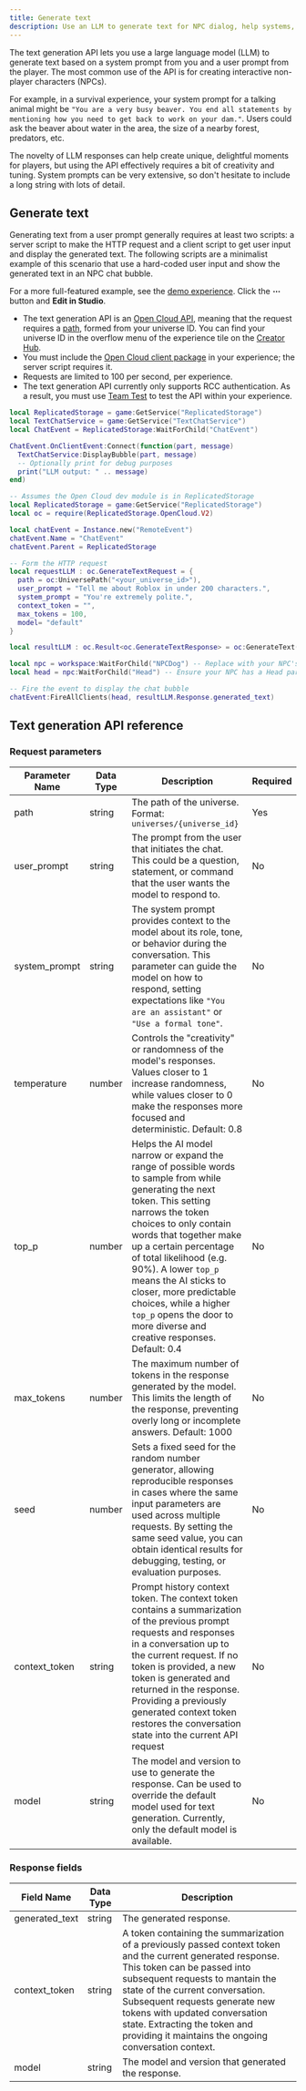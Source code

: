 ```yaml
---
title: Generate text
description: Use an LLM to generate text for NPC dialog, help systems, and more.
---
```


The text generation API lets you use a large language model (LLM) to generate text based on a system prompt from you and a user prompt from the player. The most common use of the API is for creating interactive non-player characters (NPCs).

For example, in a survival experience, your system prompt for a talking animal might be `"You are a very busy beaver. You end all statements by mentioning how you need to get back to work on your dam."`. Users could ask the beaver about water in the area, the size of a nearby forest, predators, etc.

The novelty of LLM responses can help create unique, delightful moments for players, but using the API effectively requires a bit of creativity and tuning. System prompts can be very extensive, so don't hesitate to include a long string with lots of detail.

## Generate text

Generating text from a user prompt generally requires at least two scripts: a server script to make the HTTP request and a client script to get user input and display the generated text. The following scripts are a minimalist example of this scenario that use a hard-coded user input and show the generated text in an NPC chat bubble.

For a more full-featured example, see the [demo experience](https://www.roblox.com/games/83607629882023/GenerateTextBaseplateTemplate). Click the **&ctdot;** button and **Edit in Studio**.

- The text generation API is an [Open Cloud API](../cloud/index.md), meaning that the request requires a [path](../cloud/reference/patterns.md), formed from your universe ID. You can find your universe ID in the overflow menu of the experience tile on the [Creator Hub](https://create.roblox.com/dashboard/creations).
- You must include the [Open Cloud client package](../production/promotion/experience-notifications.md#include-the-package) in your experience; the server script requires it.
- Requests are limited to 100 per second, per experience.
- The text generation API currently only supports RCC authentication. As a result, you must use [Team Test](../studio/home-tab.md#team-test) to test the API within your experience.

```lua title="Client script"
local ReplicatedStorage = game:GetService("ReplicatedStorage")
local TextChatService = game:GetService("TextChatService")
local ChatEvent = ReplicatedStorage:WaitForChild("ChatEvent")

ChatEvent.OnClientEvent:Connect(function(part, message)
  TextChatService:DisplayBubble(part, message)
  -- Optionally print for debug purposes
  print("LLM output: " .. message)
end)
```

```lua title="Server script in ServerScriptService"
-- Assumes the Open Cloud dev module is in ReplicatedStorage
local ReplicatedStorage = game:GetService("ReplicatedStorage")
local oc = require(ReplicatedStorage.OpenCloud.V2)

local chatEvent = Instance.new("RemoteEvent")
chatEvent.Name = "ChatEvent"
chatEvent.Parent = ReplicatedStorage

-- Form the HTTP request
local requestLLM : oc.GenerateTextRequest = {
  path = oc:UniversePath("<your_universe_id>"),
  user_prompt = "Tell me about Roblox in under 200 characters.",
  system_prompt = "You're extremely polite.",
  context_token = "",
  max_tokens = 100,
  model= "default"
}

local resultLLM : oc.Result<oc.GenerateTextResponse> = oc:GenerateText(requestLLM)

local npc = workspace:WaitForChild("NPCDog") -- Replace with your NPC's name
local head = npc:WaitForChild("Head") -- Ensure your NPC has a Head part

-- Fire the event to display the chat bubble
chatEvent:FireAllClients(head, resultLLM.Response.generated_text)
```

## Text generation API reference

### Request parameters

| Parameter Name | Data Type | Description | Required |
| --- | --- | --- | --- |
| path | string | The path of the universe. Format: `universes/{universe_id}` | Yes |
| user_prompt | string | The prompt from the user that initiates the chat. This could be a question, statement, or command that the user wants the model to respond to. | No |
| system_prompt | string | The system prompt provides context to the model about its role, tone, or behavior during the conversation. This parameter can guide the model on how to respond, setting expectations like `"You are an assistant"` or `"Use a formal tone"`. | No |
| temperature | number | Controls the "creativity" or randomness of the model's responses. Values closer to 1 increase randomness, while values closer to 0 make the responses more focused and deterministic. Default: 0.8 | No |
| top_p | number | Helps the AI model narrow or expand the range of possible words to sample from while generating the next token. This setting narrows the token choices to only contain words that together make up a certain percentage of total likelihood (e.g. 90%). A lower `top_p` means the AI sticks to closer, more predictable choices, while a higher `top_p` opens the door to more diverse and creative responses. Default: 0.4 | No |
| max_tokens | number | The maximum number of tokens in the response generated by the model. This limits the length of the response, preventing overly long or incomplete answers. Default: 1000 | No |
| seed | number | Sets a fixed seed for the random number generator, allowing reproducible responses in cases where the same input parameters are used across multiple requests. By setting the same seed value, you can obtain identical results for debugging, testing, or evaluation purposes. | No |
| context_token | string | Prompt history context token. The context token contains a summarization of the previous prompt requests and responses in a conversation up to the current request. If no token is provided, a new token is generated and returned in the response. Providing a previously generated context token restores the conversation state into the current API request | No |
| model | string | The model and version to use to generate the response. Can be used to override the default model used for text generation. Currently, only the default model is available. | No |

### Response fields

| Field Name | Data Type | Description |
| --- | --- | --- |
| generated_text | string | The generated response. |
| context_token | string | A token containing the summarization of a previously passed context token and the current generated response. This token can be passed into subsequent requests to mantain the state of the current conversation. Subsequent requests generate new tokens with updated conversation state. Extracting the token and providing it maintains the ongoing conversation context. |
| model | string | The model and version that generated the response. |
